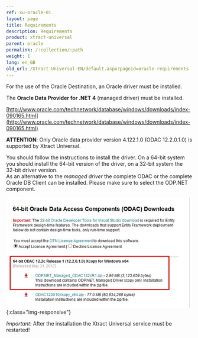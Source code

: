```yaml
---
ref: xu-oracle-01
layout: page
title: Requirements
description: Requirements
product: xtract-universal
parent: oracle
permalink: /:collection/:path
weight: 1
lang: en_GB
old_url: /Xtract-Universal-EN/default.aspx?pageid=oracle-requirements
---
```



For the use of the Oracle Destination, an Oracle driver must be installed. 


The **Oracle Data Provider for .NET 4** (managed driver) must be installed. 

[http://www.oracle.com/technetwork/database/windows/downloads/index-090165.html](http://www.oracle.com/technetwork/database/windows/downloads/index-090165.html)

**ATTENTION**: Only Oracle data provider version 4.122.1.0 (ODAC 12.2.0.1.0) is supported by Xtract Universal.

You should follow the instructions to install the driver. On a 64-bit system you should install the 64-bit version of the driver, on a 32-bit system the 32-bit driver version. <br>
As an alternative to the *managed driver* the complete ODAC or the complete Oracle DB Client can be installed. Please make sure to select the ODP.NET component. 

![xu-oracle-odp-net-managed-driver](/img/content/xu-oracle-odp-net-managed-driver.jpg){:class="img-responsive"}

*Important*: After the installation the Xtract Universal service must be restarted!

